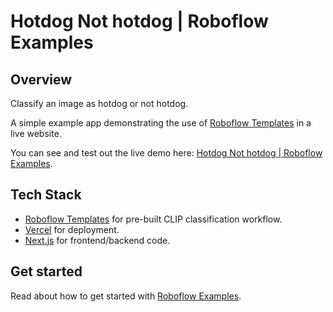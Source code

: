 # Hotdog Not hotdog | Roboflow Examples

## Overview

Classify an image as hotdog or not hotdog.

A simple example app demonstrating the use of [Roboflow Templates](https://templates.roboflow.com) in a live website.

You can see and test out the live demo here: [Hotdog Not hotdog | Roboflow Examples](https://roboflow-templates-not-hotdog.vercel.app/).

## Tech Stack

- [Roboflow Templates](https://templates.roboflow.com) for pre-built CLIP classification workflow.
- [Vercel](https://vercel.com) for deployment.
- [Next.js](https://nextjs.org/) for frontend/backend code.

## Get started

Read about how to get started with [Roboflow Examples](https://github.com/SwanHub/roboflow-examples).
